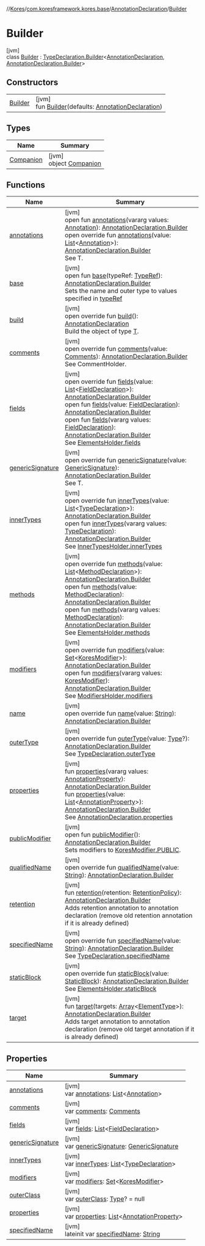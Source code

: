 //[Kores](../../../../index.md)/[com.koresframework.kores.base](../../index.md)/[AnnotationDeclaration](../index.md)/[Builder](index.md)

# Builder

[jvm]\
class [Builder](index.md) : [TypeDeclaration.Builder](../../-type-declaration/-builder/index.md)<[AnnotationDeclaration](../index.md), [AnnotationDeclaration.Builder](index.md)>

## Constructors

| | |
|---|---|
| [Builder](-builder.md) | [jvm]<br>fun [Builder](-builder.md)(defaults: [AnnotationDeclaration](../index.md)) |

## Types

| Name | Summary |
|---|---|
| [Companion](-companion/index.md) | [jvm]<br>object [Companion](-companion/index.md) |

## Functions

| Name | Summary |
|---|---|
| [annotations](../../-annotable/-builder/annotations.md) | [jvm]<br>open fun [annotations](../../-annotable/-builder/annotations.md)(vararg values: [Annotation](../../-annotation/index.md)): [AnnotationDeclaration.Builder](index.md)<br>open override fun [annotations](annotations.md)(value: [List](https://kotlinlang.org/api/latest/jvm/stdlib/kotlin.collections/-list/index.html)<[Annotation](../../-annotation/index.md)>): [AnnotationDeclaration.Builder](index.md)<br>See T. |
| [base](../../-type-declaration/-builder/base.md) | [jvm]<br>open fun [base](../../-type-declaration/-builder/base.md)(typeRef: [TypeRef](../../../com.koresframework.kores.type/-type-ref/index.md)): [AnnotationDeclaration.Builder](index.md)<br>Sets the name and outer type to values specified in [typeRef](../../-type-declaration/-builder/base.md) |
| [build](build.md) | [jvm]<br>open override fun [build](build.md)(): [AnnotationDeclaration](../index.md)<br>Build the object of type [T](../../../com.koresframework.kores.builder/-builder/index.md). |
| [comments](comments.md) | [jvm]<br>open override fun [comments](comments.md)(value: [Comments](../../../com.koresframework.kores.base.comment/-comments/index.md)): [AnnotationDeclaration.Builder](index.md)<br>See CommentHolder. |
| [fields](fields.md) | [jvm]<br>open override fun [fields](fields.md)(value: [List](https://kotlinlang.org/api/latest/jvm/stdlib/kotlin.collections/-list/index.html)<[FieldDeclaration](../../-field-declaration/index.md)>): [AnnotationDeclaration.Builder](index.md)<br>open fun [fields](../../-elements-holder/-builder/fields.md)(value: [FieldDeclaration](../../-field-declaration/index.md)): [AnnotationDeclaration.Builder](index.md)<br>open fun [fields](../../-elements-holder/-builder/fields.md)(vararg values: [FieldDeclaration](../../-field-declaration/index.md)): [AnnotationDeclaration.Builder](index.md)<br>See [ElementsHolder.fields](../../-elements-holder/fields.md) |
| [genericSignature](generic-signature.md) | [jvm]<br>open override fun [genericSignature](generic-signature.md)(value: [GenericSignature](../../../com.koresframework.kores.generic/-generic-signature/index.md)): [AnnotationDeclaration.Builder](index.md)<br>See T. |
| [innerTypes](inner-types.md) | [jvm]<br>open override fun [innerTypes](inner-types.md)(value: [List](https://kotlinlang.org/api/latest/jvm/stdlib/kotlin.collections/-list/index.html)<[TypeDeclaration](../../-type-declaration/index.md)>): [AnnotationDeclaration.Builder](index.md)<br>open fun [innerTypes](../../-inner-types-holder/-builder/inner-types.md)(vararg values: [TypeDeclaration](../../-type-declaration/index.md)): [AnnotationDeclaration.Builder](index.md)<br>See [InnerTypesHolder.innerTypes](../../-inner-types-holder/inner-types.md) |
| [methods](methods.md) | [jvm]<br>open override fun [methods](methods.md)(value: [List](https://kotlinlang.org/api/latest/jvm/stdlib/kotlin.collections/-list/index.html)<[MethodDeclaration](../../-method-declaration/index.md)>): [AnnotationDeclaration.Builder](index.md)<br>open fun [methods](../../-elements-holder/-builder/methods.md)(value: [MethodDeclaration](../../-method-declaration/index.md)): [AnnotationDeclaration.Builder](index.md)<br>open fun [methods](../../-elements-holder/-builder/methods.md)(vararg values: [MethodDeclaration](../../-method-declaration/index.md)): [AnnotationDeclaration.Builder](index.md)<br>See [ElementsHolder.methods](../../-elements-holder/methods.md) |
| [modifiers](modifiers.md) | [jvm]<br>open override fun [modifiers](modifiers.md)(value: [Set](https://kotlinlang.org/api/latest/jvm/stdlib/kotlin.collections/-set/index.html)<[KoresModifier](../../-kores-modifier/index.md)>): [AnnotationDeclaration.Builder](index.md)<br>open fun [modifiers](../../-modifiers-holder/-builder/modifiers.md)(vararg values: [KoresModifier](../../-kores-modifier/index.md)): [AnnotationDeclaration.Builder](index.md)<br>See [ModifiersHolder.modifiers](../../-modifiers-holder/modifiers.md) |
| [name](../../-qualified-named/-builder/name.md) | [jvm]<br>open override fun [name](../../-qualified-named/-builder/name.md)(value: [String](https://kotlinlang.org/api/latest/jvm/stdlib/kotlin/-string/index.html)): [AnnotationDeclaration.Builder](index.md) |
| [outerType](outer-type.md) | [jvm]<br>open override fun [outerType](outer-type.md)(value: [Type](https://docs.oracle.com/javase/8/docs/api/java/lang/reflect/Type.html)?): [AnnotationDeclaration.Builder](index.md)<br>See [TypeDeclaration.outerType](../../-type-declaration/outer-type.md) |
| [properties](properties.md) | [jvm]<br>fun [properties](properties.md)(vararg values: [AnnotationProperty](../../-annotation-property/index.md)): [AnnotationDeclaration.Builder](index.md)<br>fun [properties](properties.md)(value: [List](https://kotlinlang.org/api/latest/jvm/stdlib/kotlin.collections/-list/index.html)<[AnnotationProperty](../../-annotation-property/index.md)>): [AnnotationDeclaration.Builder](index.md)<br>See [AnnotationDeclaration.properties](../properties.md) |
| [publicModifier](../../-modifiers-holder/-builder/public-modifier.md) | [jvm]<br>open fun [publicModifier](../../-modifiers-holder/-builder/public-modifier.md)(): [AnnotationDeclaration.Builder](index.md)<br>Sets modifiers to [KoresModifier.PUBLIC](../../-kores-modifier/-p-u-b-l-i-c/index.md). |
| [qualifiedName](../../-type-declaration/-builder/qualified-name.md) | [jvm]<br>open override fun [qualifiedName](../../-type-declaration/-builder/qualified-name.md)(value: [String](https://kotlinlang.org/api/latest/jvm/stdlib/kotlin/-string/index.html)): [AnnotationDeclaration.Builder](index.md) |
| [retention](retention.md) | [jvm]<br>fun [retention](retention.md)(retention: [RetentionPolicy](https://docs.oracle.com/javase/8/docs/api/java/lang/annotation/RetentionPolicy.html)): [AnnotationDeclaration.Builder](index.md)<br>Adds retention annotation to annotation declaration (remove old retention annotation if it is already defined) |
| [specifiedName](specified-name.md) | [jvm]<br>open override fun [specifiedName](specified-name.md)(value: [String](https://kotlinlang.org/api/latest/jvm/stdlib/kotlin/-string/index.html)): [AnnotationDeclaration.Builder](index.md)<br>See [TypeDeclaration.specifiedName](../../-type-declaration/specified-name.md) |
| [staticBlock](static-block.md) | [jvm]<br>open override fun [staticBlock](static-block.md)(value: [StaticBlock](../../-static-block/index.md)): [AnnotationDeclaration.Builder](index.md)<br>See [ElementsHolder.staticBlock](../../-elements-holder/static-block.md) |
| [target](target.md) | [jvm]<br>fun [target](target.md)(targets: [Array](https://kotlinlang.org/api/latest/jvm/stdlib/kotlin/-array/index.html)<[ElementType](https://docs.oracle.com/javase/8/docs/api/java/lang/annotation/ElementType.html)>): [AnnotationDeclaration.Builder](index.md)<br>Adds target annotation to annotation declaration (remove old target annotation if it is already defined) |

## Properties

| Name | Summary |
|---|---|
| [annotations](annotations.md) | [jvm]<br>var [annotations](annotations.md): [List](https://kotlinlang.org/api/latest/jvm/stdlib/kotlin.collections/-list/index.html)<[Annotation](../../-annotation/index.md)> |
| [comments](comments.md) | [jvm]<br>var [comments](comments.md): [Comments](../../../com.koresframework.kores.base.comment/-comments/index.md) |
| [fields](fields.md) | [jvm]<br>var [fields](fields.md): [List](https://kotlinlang.org/api/latest/jvm/stdlib/kotlin.collections/-list/index.html)<[FieldDeclaration](../../-field-declaration/index.md)> |
| [genericSignature](generic-signature.md) | [jvm]<br>var [genericSignature](generic-signature.md): [GenericSignature](../../../com.koresframework.kores.generic/-generic-signature/index.md) |
| [innerTypes](inner-types.md) | [jvm]<br>var [innerTypes](inner-types.md): [List](https://kotlinlang.org/api/latest/jvm/stdlib/kotlin.collections/-list/index.html)<[TypeDeclaration](../../-type-declaration/index.md)> |
| [modifiers](modifiers.md) | [jvm]<br>var [modifiers](modifiers.md): [Set](https://kotlinlang.org/api/latest/jvm/stdlib/kotlin.collections/-set/index.html)<[KoresModifier](../../-kores-modifier/index.md)> |
| [outerClass](outer-class.md) | [jvm]<br>var [outerClass](outer-class.md): [Type](https://docs.oracle.com/javase/8/docs/api/java/lang/reflect/Type.html)? = null |
| [properties](properties.md) | [jvm]<br>var [properties](properties.md): [List](https://kotlinlang.org/api/latest/jvm/stdlib/kotlin.collections/-list/index.html)<[AnnotationProperty](../../-annotation-property/index.md)> |
| [specifiedName](specified-name.md) | [jvm]<br>lateinit var [specifiedName](specified-name.md): [String](https://kotlinlang.org/api/latest/jvm/stdlib/kotlin/-string/index.html) |
